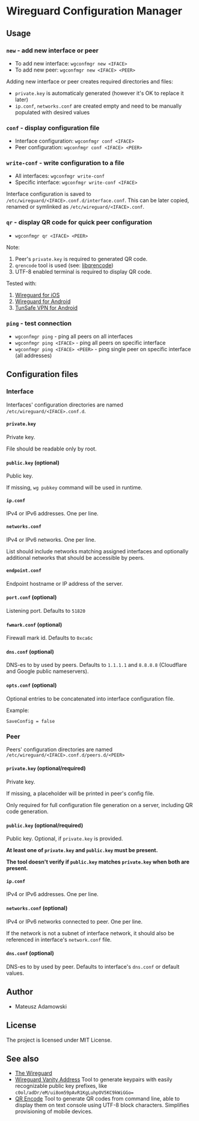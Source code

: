 # Wireguard Configuration Manager

## Usage

### `new` - add new interface or peer
* To add new interface: `wgconfmgr new <IFACE>`
* To add new peer: `wgconfmgr new <IFACE> <PEER>`

Adding new interface or peer creates required directories and files:
- `private.key` is automaticaly generated (however it's OK to replace it later)
- `ip.conf`, `networks.conf` are created empty and need to be manually populated with desired values

### `conf` - display configuration file
* Interface configuration: `wgconfmgr conf <IFACE>`
* Peer configuration: `wgconfmgr conf <IFACE> <PEER>`

### `write-conf` - write configuration to a file
* All interfaces: `wgconfmgr write-conf`
* Specific interface: `wgconfmgr write-conf <IFACE>`

Interface configuration is saved to `/etc/wireguard/<IFACE>.conf.d/interface.conf`. This can be later copied, renamed or symlinked as `/etc/wireguard/<IFACE>.conf`.

### `qr` - display QR code for quick peer configuration
* `wgconfmgr qr <IFACE> <PEER>`

Note:
1. Peer's `private.key` is required to generated QR code.
2. `qrencode` tool is used (see: [libqrencode](https://fukuchi.org/works/qrencode/))
3. UTF-8 enabled terminal is required to display QR code.

Tested with:
1. [Wireguard for iOS](https://apps.apple.com/us/app/wireguard/id1441195209)
2. [Wireguard for Android](https://play.google.com/store/apps/details?id=com.wireguard.android)
3. [TunSafe VPN for Android](https://play.google.com/store/apps/details?id=com.tunsafe.app)

### `ping` - test connection
* `wgconfmgr ping` - ping all peers on all interfaces
* `wgconfmgr ping <IFACE>` - ping all peers on specific interface
* `wgconfmgr ping <IFACE> <PEER>` - ping single peer on specific interface (all addresses)

## Configuration files
### Interface
Interfaces' configuration directories are named `/etc/wireguard/<IFACE>.conf.d`.

#### `private.key`
Private key.

File should be readable only by root.

#### `public.key` (optional)
Public key.

If missing, `wg pubkey` command will be used in runtime.

#### `ip.conf`
IPv4 or IPv6 addresses. One per line.

#### `networks.conf`
IPv4 or IPv6 networks. One per line.

List should include networks matching assigned interfaces and optionally additional networks that should be accessible by peers.

#### `endpoint.conf`
Endpoint hostname or IP address of the server.

#### `port.conf` (optional)
Listening port. Defaults to `51820`

#### `fwmark.conf` (optional)
Firewall mark id. Defaults to `0xca6c`

#### `dns.conf` (optional)
DNS-es to by used by peers. Defaults to `1.1.1.1` and `8.8.8.8` (Cloudflare and Google public nameservers).

#### `opts.conf` (optional)
Optional entries to be concatenated into interface configuration file.

Example:
```
SaveConfig = false
```

### Peer

Peers' configuration directories are named `/etc/wireguard/<IFACE>.conf.d/peers.d/<PEER>`

#### `private.key` (optional/required)
Private key.

If missing, a placeholder will be printed in peer's config file.

Only required for full configuration file generation on a server, including QR code generation.

#### `public.key` (optional/required)
Public key. Optional, if `private.key` is provided.

**At least one of `private.key` and `public.key` must be present.**

**The tool doesn't verify if `public.key` matches `private.key` when both are present.**

#### `ip.conf`
IPv4 or IPv6 addresses. One per line.

#### `networks.conf` (optional)
IPv4 or IPv6 networks connected to peer. One per line.

If the network is not a subnet of interface network, it should also be referenced in interface's `network.conf` file.

#### `dns.conf` (optional)
DNS-es to by used by peer. Defaults to interface's `dns.conf` or default values.

## Author
* Mateusz Adamowski

## License
The project is licensed under MIT License.

## See also
* [The Wireguard](https://www.wireguard.com/)
* [Wireguard Vanity Address](https://github.com/warner/wireguard-vanity-address) Tool to generate keypairs with easily recognizable public key prefixes, like `c0ol/adDr/eM/ui8om59pAvR1KgLuhpOV5KC9kWiGGo=`
* [QR Encode](https://fukuchi.org/works/qrencode/) Tool to generate QR codes from command line, able to display them on text console using UTF-8 block characters. Simplifies provisioning of mobile devices.

